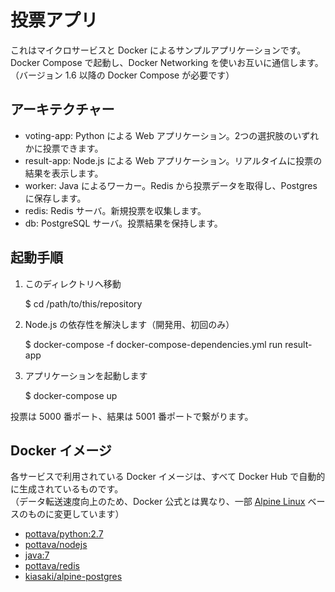 投票アプリ
==================

これはマイクロサービスと Docker によるサンプルアプリケーションです。  
Docker Compose で起動し、Docker Networking を使いお互いに通信します。  
（バージョン 1.6 以降の Docker Compose が必要です）


アーキテクチャー
------------------

* voting-app: Python による Web アプリケーション。2つの選択肢のいずれかに投票できます。
* result-app: Node.js による Web アプリケーション。リアルタイムに投票の結果を表示します。
* worker: Java によるワーカー。Redis から投票データを取得し、Postgres に保存します。
* redis: Redis サーバ。新規投票を収集します。
* db: PostgreSQL サーバ。投票結果を保持します。


起動手順
------------------

1. このディレクトリへ移動

    $ cd /path/to/this/repository

2. Node.js の依存性を解決します（開発用、初回のみ）

    $ docker-compose -f docker-compose-dependencies.yml run result-app

3. アプリケーションを起動します

    $ docker-compose up

投票は 5000 番ポート、結果は 5001 番ポートで繋がります。


Docker イメージ
------------------

各サービスで利用されている Docker イメージは、すべて Docker Hub で自動的に生成されているものです。  
（データ転送速度向上のため、Docker 公式とは異なり、一部 [Alpine Linux](http://www.alpinelinux.org/) ベースのものに変更しています）

 - [pottava/python:2.7](https://hub.docker.com/r/pottava/python/)
 - [pottava/nodejs](https://hub.docker.com/r/pottava/nodejs/)
 - [java:7](https://hub.docker.com/_/java/)
 - [pottava/redis](https://hub.docker.com/r/pottava/redis/)
 - [kiasaki/alpine-postgres](https://hub.docker.com/r/kiasaki/alpine-postgres/)
